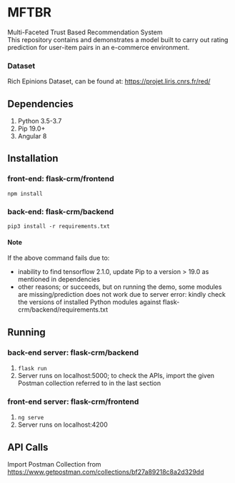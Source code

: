 # MFTBR
Multi-Faceted Trust Based Recommendation System  
This repository contains and demonstrates a model built to carry out rating prediction for user-item pairs in an e-commerce environment.

### Dataset
Rich Epinions Dataset, can be found at:  https://projet.liris.cnrs.fr/red/ 

## Dependencies
1. Python 3.5-3.7
2. Pip 19.0+
3. Angular 8

## Installation
### front-end: flask-crm/frontend
`npm install`
### back-end: flask-crm/backend
`pip3 install -r requirements.txt`  
  
#### Note
If the above command fails due to:
  * inability to find tensorflow 2.1.0, update Pip to a version > 19.0 as mentioned in dependencies
  * other reasons; or succeeds, but on running the demo, some modules are missing/prediction does not work due to server error: kindly check the versions of installed Python modules against flask-crm/backend/requirements.txt

## Running
### back-end server: flask-crm/backend
1. `flask run`
2. Server runs on localhost:5000; to check the APIs, import the given Postman collection referred to in the last section

### front-end server: flask-crm/frontend
1. `ng serve`
2. Server runs on localhost:4200

## API Calls
Import Postman Collection from https://www.getpostman.com/collections/bf27a89218c8a2d329dd
